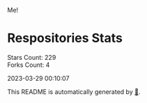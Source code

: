 Me!

# Respositories Stats
Stars Count: 229  
Forks Count: 4

2023-03-29 00:10:07  

This README is automatically generated by [🐰](https://github.com/rnitta/rnitta).

